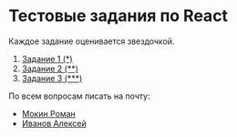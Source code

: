 # Тестовые задания по React

Каждое задание оценивается звездочкой.

1. [Задание 1 (*)](https://github.com/JohnSheff/test-work-react/tree/master/test%201)
2. [Задание 2 (**)](https://github.com/JohnSheff/test-work-react/tree/master/test%202)
3. [Задание 3 (***)](https://github.com/JohnSheff/test-work-react/tree/master/test%203)

По всем вопросам писать на почту:

* [Мокин Роман](mailto:roman.mokin@gazprombank.ru?subject=[GPB_COS]%20Test%20GPB)
* [Иванов Алексей](mailto:alex.ivanov_DITOP@gazprombank.ru?subject=[GPB_COS]%20Test%20GPB)
